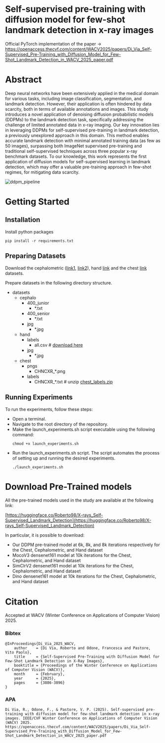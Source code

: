 # Self-supervised pre-training with diffusion model for few-shot landmark detection in x-ray images
Official PyTorch implementation of the paper -> https://openaccess.thecvf.com/content/WACV2025/papers/Di_Via_Self-Supervised_Pre-Training_with_Diffusion_Model_for_Few-Shot_Landmark_Detection_in_WACV_2025_paper.pdf

# Abstract
Deep neural networks have been extensively applied in the medical domain for various tasks, including image classification, segmentation, and landmark detection. However, their application is often hindered by data scarcity, both in terms of available annotations and images. This study introduces a novel application of denoising diffusion probabilistic models (DDPMs) to the landmark detection task, specifically addressing the challenge of limited annotated data in x-ray imaging. Our key innovation lies in leveraging DDPMs for self-supervised pre-training in landmark detection, a previously unexplored approach in this domain. This method enables accurate landmark detection with minimal annotated training data (as few as 50 images), surpassing both ImageNet supervised pre-training and traditional self-supervised techniques across three popular x-ray benchmark datasets. To our knowledge, this work represents the first application of diffusion models for self-supervised learning in landmark detection, which may offer a valuable pre-training approach in few-shot regimes, for mitigating data scarcity.


![ddpm_pipeline](https://github.com/user-attachments/assets/d58daec4-ed81-4b4e-aca0-4257e9149b5b)


# Getting Started
## Installation
Install python packages
```
pip install -r requirements.txt
```

## Preparing Datasets
Download the cephalometric ([link1](https://figshare.com/s/37ec464af8e81ae6ebbf), [link2](https://www.kaggle.com/datasets/c34a0ef0cd3cfd5c5afbdb30f8541e887171f19f196b1ad63790ca5b28c0ec93?select=cepha400)), hand [link](https://ipilab.usc.edu/research/baaweb/) and the chest [link](https://www.kaggle.com/datasets/nikhilpandey360/chest-xray-masks-and-labels) datasets.

Prepare datasets in the following directory structure.

- datasets
    - cephalo
        -  400_junior
            - *.txt
        -  400_senior
            - *.txt
        - jpg
            - *.jpg
    - hand
        - labels
            - all.csv # [download here](https://github.com/christianpayer/MedicalDataAugmentationTool-HeatmapRegression/blob/master/hand_xray/hand_xray_dataset/setup/all.csv)
        - jpg
            - *.jpg
    - chest
        - pngs
            - CHNCXR_*.png
        - labels
            - CHNCXR_*.txt # unzip [chest_labels.zip](https://github.com/MIRACLE-Center/YOLO_Universal_Anatomical_Landmark_Detection/blob/main/data/chest_labels.zip)
         

## Running Experiments
To run the experiments, follow these steps:
- Open a terminal.
- Navigate to the root directory of the repository.
- Make the launch_experiments.sh script executable using the following command:
  ```
  chmod +x launch_experiments.sh
  ```
- Run the launch_experiments.sh script. The script automates the process of setting up and running the desired experiments.
  ```
  ./launch_experiments.sh
  ```

# Download Pre-Trained models

All the pre-trained models used in the study are available at the following link:

[https://huggingface.co/Roberto98/X-rays_Self-Supervised_Landmark_Detection](https://huggingface.co/Roberto98/X-rays_Self-Supervised_Landmark_Detection)


In particular, it is possible to download: 
- Our DDPM pre-trained model at 6k, 8k, and 8k iterations respectively for the Chest, Cephalometric, and Hand dataset
- MocoV3 densenet161 model at 10k iterations for the Chest, Cephalometric, and Hand dataset
- SimClrV2 densenet161 model at 10k iterations for the Chest, Cephalometric, and Hand dataset
- Dino densenet161 model at 10k iterations for the Chest, Cephalometric, and Hand dataset


# Citation

Accepted at WACV (Winter Conference on Applications of Computer Vision) 2025.

### Bibtex
```
@InProceedings{Di_Via_2025_WACV,
    author    = {Di Via, Roberto and Odone, Francesca and Pastore, Vito Paolo},
    title     = {Self-Supervised Pre-Training with Diffusion Model for Few-Shot Landmark Detection in X-Ray Images},
    booktitle = {Proceedings of the Winter Conference on Applications of Computer Vision (WACV)},
    month     = {February},
    year      = {2025},
    pages     = {3886-3896}
}
```

### APA

```
Di Via, R., Odone, F., & Pastore, V. P. (2025). Self-supervised pre-training with diffusion model for few-shot landmark detection in x-ray images. IEEE/CVF Winter Conference on Applications of Computer Vision (WACV) 2025. https://openaccess.thecvf.com/content/WACV2025/papers/Di_Via_Self-Supervised_Pre-Training_with_Diffusion_Model_for_Few-Shot_Landmark_Detection_in_WACV_2025_paper.pdf
```
